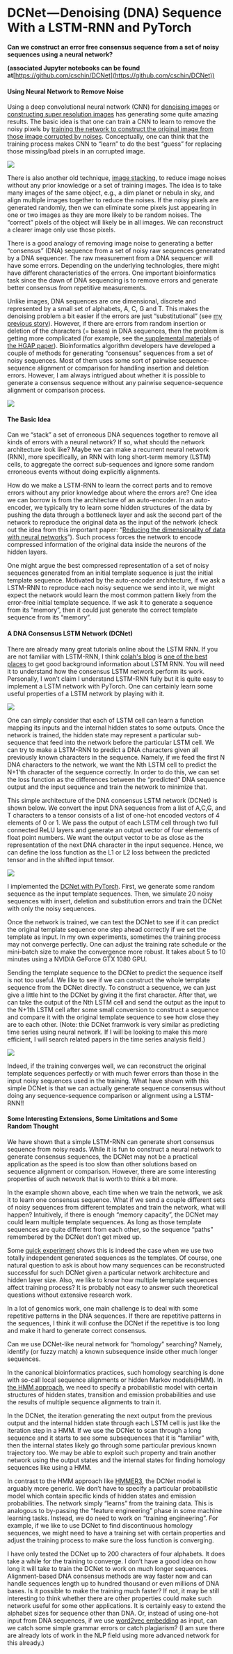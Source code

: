 # DCNet — Denoising (DNA) Sequence With a LSTM-RNN and PyTorch

**Can we construct an error free consensus sequence from a set of noisy sequences using a neural network?**

**(associated Jupyter notebooks can be found at**[https://github.com/cschin/DCNet](https://github.com/cschin/DCNet))

#### Using Neural Network to Remove Noise

Using a deep convolutional neural network (CNN) for [denoising images](http://papers.nips.cc/paper/4686-image-denoising-and-inpainting-with-deep-neural-networks.pdf) or [constructing super resolution images](https://arxiv.org/pdf/1501.00092.pdf) has generating some quite amazing results. The basic idea is that one can train a CNN to learn to remove the noisy pixels by [training the network to construct the original image from those image corrupted by noises](https://www.doc.ic.ac.uk/~js4416/163/website/autoencoders/denoising.html). Conceptually, one can think that the training process makes CNN to “learn” to do the best “guess” for replacing those missing/bad pixels in an corrupted image.

![](https://cdn-images-1.medium.com/max/1200/1*I4SaWHgu1PhTOiLsFkkufg.png)

There is also another old technique, [image stacking](https://en.wikipedia.org/wiki/Shift-and-add), to reduce image noises without any prior knowledge or a set of training images. The idea is to take many images of the same object, e.g., a dim planet or nebula in sky, and align multiple images together to reduce the noises. If the noisy pixels are generated randomly, then we can eliminate some pixels just appearing in one or two images as they are more likely to be random noises. The “correct” pixels of the object will likely be in all images. We can reconstruct a clearer image only use those pixels.

There is a good analogy of removing image noise to generating a better “consensus” (DNA) sequence from a set of noisy raw sequences generated by a DNA sequencer. The raw measurement from a DNA sequencer will have some errors. Depending on the underlying technologies, there might have different characteristics of the errors. One important bioinformatics task since the dawn of DNA sequencing is to remove errors and generate better consensus from repetitive measurements.

Unlike images, DNA sequences are one dimensional, discrete and represented by a small set of alphabets, A, C, G and T. This makes the denoising problem a bit easier if the errors are just “substitutional” (see [my previous story](https://towardsdatascience.com/simple-convolution-neural-network-for-genomic-variant-calling-with-tensorflow-c085dbc2026f)). However, if there are errors from random insertion or deletion of the characters (= bases) in DNA sequences, then the problem is getting more complicated (for example, see the[ supplemental materials](https://media.nature.com/original/nature-assets/nmeth/journal/v10/n6/extref/nmeth.2474-S1.pdf) of [the HGAP paper](http://www.academia.edu/download/40343402/Nonhybrid_finished_microbial_genome_asse20151124-30825-oh4i3v.pdf)). Bioinformatics algorithm developers have developed a couple of methods for generating “consensus” sequences from a set of noisy sequences. Most of them uses some sort of pairwise sequence-sequence alignment or comparison for handling insertion and deletion errors. However, I am always intrigued about whether it is possible to generate a consensus sequence without any pairwise sequence-sequence alignment or comparison process.

![](https://cdn-images-1.medium.com/max/1600/1*I5JaR7ahyUyE6IQX2zWE2w.jpeg)

#### The Basic Idea

Can we “stack” a set of erroneous DNA sequences together to remove all kinds of errors with a neural network? If so, what should the network architecture look like? Maybe we can make a recurrent neural network (RNN), more specifically, an RNN with long short-term memory (LSTM) cells, to aggregate the correct sub-sequences and ignore some random erroneous events without doing explicitly alignments.

How do we make a LSTM-RNN to learn the correct parts and to remove errors without any prior knowledge about where the errors are? One idea we can borrow is from the architecture of an auto-encoder. In an auto-encoder, we typically try to learn some hidden structures of the data by pushing the data through a bottleneck layer and ask the second part of the network to reproduce the original data as the input of the network (check out the idea from this important paper: “[Reducing the dimensionality of data with neural networks](http://science.sciencemag.org/content/313/5786/504.short)”). Such process forces the network to encode compressed information of the original data inside the neurons of the hidden layers.

One might argue the best compressed representation of a set of noisy sequences generated from an initial template sequence is just the initial template sequence. Motivated by the auto-encoder architecture, if we ask a LSTM-RNN to reproduce each noisy sequence we send into it, we might expect the network would learn the most common pattern likely from the error-free initial template sequence. If we ask it to generate a sequence from its “memory”, then it could just generate the correct template sequence from its “memory”.

#### A DNA Consensus LSTM Network (DCNet)

There are already many great tutorials online about the LSTM RNN. If you are not familiar with LSTM-RNN, I think [colah's blog](https://colah.github.io/) is [one of the best places](https://colah.github.io/posts/2015-08-Understanding-LSTMs/) to get good background information about LSTM RNN. You will need it to understand how the consensus LSTM network perform its work. Personally, I won’t claim I understand LSTM-RNN fully but it is quite easy to implement a LSTM network with PyTorch. One can certainly learn some useful properties of a LSTM network by playing with it.

![](https://cdn-images-1.medium.com/max/1600/1*J5W8FrASMi93Z81NlAui4w.png)

One can simply consider that each of LSTM cell can learn a function mapping its inputs and the internal hidden states to some outputs. Once the network is trained, the hidden state may represent a particular sub-sequence that feed into the network before the particular LSTM cell. We can try to make a LSTM-RNN to predict a DNA characters given all previously known characters in the sequence. Namely, if we feed the first N DNA characters to the network, we want the Nth LSTM cell to predict the N+1'th character of the sequence correctly. In order to do this, we can set the loss function as the differences between the “predicted” DNA sequence output and the input sequence and train the network to minimize that.

This simple architecture of the DNA consensus LSTM network (DCNet) is shown below. We convert the input DNA sequences from a list of A,C,G, and T characters to a tensor consists of a list of one-hot encoded vectors of 4 elements of 0 or 1. We pass the output of each LSTM cell through two full connected ReLU layers and generate an output vector of four elements of float point numbers. We want the output vector to be as close as the representation of the next DNA character in the input sequence. Hence, we can define the loss function as the L1 or L2 loss between the predicted tensor and in the shifted input tensor.

![](https://cdn-images-1.medium.com/max/1600/1*zeYpw74bXt3mOZZhuTdIQQ.jpeg)

I implemented the [DCNet with PyTorch](https://github.com/cschin/DCNet/blob/master/DCNet-LSTM-RNN-1.ipynb). First, we generate some random sequence as the input template sequences. Then, we simulate 20 noisy sequences with insert, deletion and substitution errors and train the DCNet with only the noisy sequences.

Once the network is trained, we can test the DCNet to see if it can predict the original template sequence one step ahead correctly if we set the template as input. In my own experiments, sometimes the training process may not converge perfectly. One can adjust the training rate schedule or the mini-batch size to make the convergence more robust. It takes about 5 to 10 minutes using a NVIDIA GeForce GTX 1080 GPU.

Sending the template sequence to the DCNet to predict the sequence itself is not too useful. We like to see if we can construct the whole template sequence from the DCNet directly. To construct a sequence, we can just give a little hint to the DCNet by giving it the first character. After that, we can take the output of the Nth LSTM cell and send the output as the input to the N+1th LSTM cell after some small conversion to construct a sequence and compare it with the original template sequence to see how close they are to each other. (Note: thie DCNet framwork is very similar as predicting time series using neural network. If I will be looking to make this more efficient, I will search related papers in the time series analysis field.)

![](https://cdn-images-1.medium.com/max/1600/1*VQXXLhUKjjFF5HuSv0vuwg.jpeg)

Indeed, if the training converges well, we can reconstruct the original template sequences perfectly or with much fewer errors than those in the input noisy sequences used in the training. What have shown with this simple DCNet is that we can actually generate sequence consensus without doing any sequence-sequence comparison or alignment using a LSTM-RNN!!

#### Some Interesting Extensions, Some Limitations and Some Random Thought

We have shown that a simple LSTM-RNN can generate short consensus sequence from noisy reads. While it is fun to construct a neural network to generate consensus sequences, the DCNet may not be a practical application as the speed is too slow than other solutions based on sequence alignment or comparison. However, there are some interesting properties of such network that is worth to think a bit more.

In the example shown above, each time when we train the network, we ask it to learn one consensus sequence. What if we send a couple different sets of noisy sequences from different templates and train the network, what will happen? Intuitively, if there is enough “memory capacity”, the DCNet may could learn multiple template sequences. As long as those template sequences are quite different from each other, so the sequence “paths” remembered by the DCNet don’t get mixed up.

Some [quick experiment](https://github.com/cschin/DCNet/blob/master/DCNet-LSTM-RNN-2.ipynb) shows this is indeed the case when we use two totally independent generated sequences as the templates. Of course, one natural question to ask is about how many sequences can be reconstructed successful for such DCNet given a particular network architecture and hidden layer size. Also, we like to know how multiple template sequences affect training process? It is probably not easy to answer such theoretical questions without extensive research work.

In a lot of genomics work, one main challenge is to deal with some repetitive patterns in the DNA sequences. If there are repetitive patterns in the sequences, I think it will confuse the DCNet if the repetitive is too long and make it hard to generate correct consensus.

Can we use DCNet-like neural network for “homology” searching? Namely, identify (or fuzzy match) a known subsequence inside other much longer sequences.

In the canonical bioinformatics practices, such homology searching is done with so-call local sequence alignments or hidden Markov models(HMM). In [the HMM approach](https://en.wikipedia.org/wiki/HMMER), we need to specify a probabilistic model with certain structures of hidden states, transition and emission probabilities and use the results of multiple sequence alignments to train it.

In the DCNet, the iteration generating the next output from the previous output and the internal hidden state through each LSTM cell is just like the iteration step in a HMM. If we use the DCNet to scan through a long sequence and it starts to see some subsequences that it is “familiar” with, then the internal states likely go through some particular previous known trajectory too. We may be able to exploit such property and train another network using the output states and the internal states for finding homology sequences like using a HMM.

In contrast to the HMM approach like [HMMER3](http://hmmer.org), the DCNet model is arguably more generic. We don’t have to specify a particular probabilistic model which contain specific kinds of hidden states and emission probabilities. The network simply “learns” from the training data. This is analogous to by-passing the “feature engineering” phase in some machine learning tasks. Instead, we do need to work on “training engineering”. For example, if we like to use DCNet to find discontinuous homology sequences, we might need to have a training set with certain properties and adjust the training process to make sure the loss function is converging.

I have only tested the DCNet up to 200 characters of four alphabets. It does take a while for the training to converge. I don’t have a good idea on how long it will take to train the DCNet to work on much longer sequences. Alignment-based DNA consensus methods are way faster now and can handle sequences length up to hundred thousand or even millions of DNA bases. Is it possible to make the training much faster? If not, it may be still interesting to think whether there are other properties could make such network useful for some other applications. It is certainly easy to extend the alphabet sizes for sequence other than DNA. Or, instead of using one-hot input from DNA sequences, if we use [word2vec embedding](https://en.wikipedia.org/wiki/Word2vec) as input, can we catch some simple grammar errors or catch plagiarism? (I am sure there are already lots of work in the NLP field using more advanced network for this already.)

